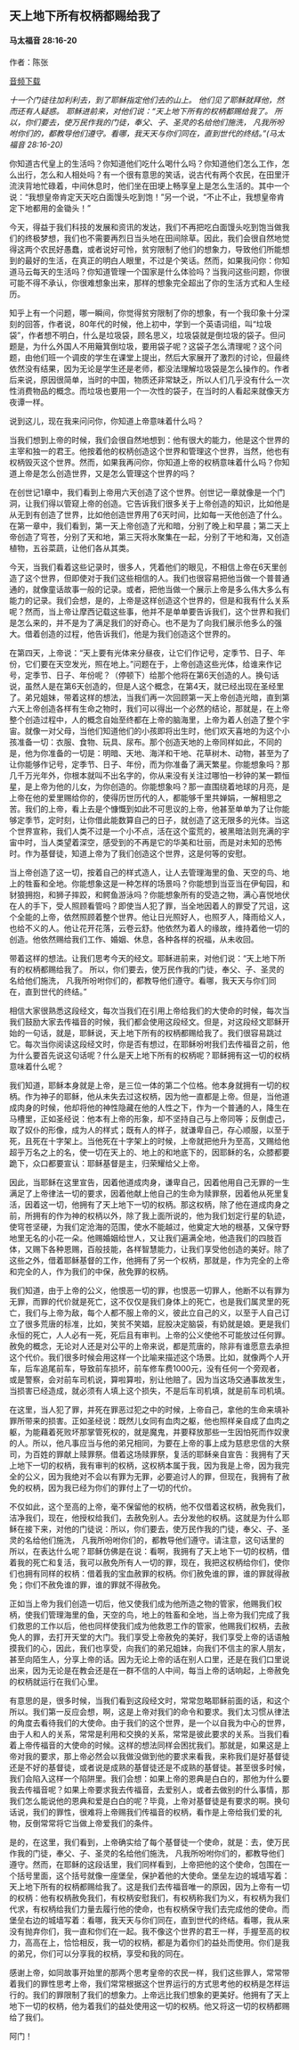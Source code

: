 ﻿## 天上地下所有权柄都赐给我了

#### 马太福音 28:16-20

作者：陈张

[音频下载](https://link.jscdn.cn/1drv/aHR0cHM6Ly8xZHJ2Lm1zL3UvcyFBaW5LWUhaYVJhLW5sRC1jNDI0WWdKbk5wbmJoP2U9Ykg5RUxp.m4a)  

*十一个门徒往加利利去，到了耶稣指定他们去的山上。 他们见了耶稣就拜他，然而还有人疑惑。 耶稣进前来，对他们说：“天上地下所有的权柄都赐给我了。 所以，你们要去，使万民作我的门徒，奉父、子、圣灵的名给他们施洗， 凡我所吩咐你们的，都教导他们遵守。看哪，我天天与你们同在，直到世代的终结。”(马太福音 28:16-20)*

你知道古代皇上的生活吗？你知道他们吃什么喝什么吗？你知道他们怎么工作，怎么出行，怎么和人相处吗？有一个很有意思的笑话，说古代有两个农民，在田里汗流浃背地忙碌着，中间休息时，他们坐在田埂上畅享皇上是怎么生活的。其中一个说：“我想皇帝肯定天天吃白面馒头吃到饱！”另一个说，“不止不止，我想皇帝肯定下地都用的金锄头！”

今天，得益于我们科技的发展和资讯的发达，我们不再把吃白面馒头吃到饱当做我们的终极梦想，我们也不需要再烈日当头地在田间除草。因此，我们会很自然地觉得这两个农民好愚蠢，或者说好可怜，贫穷限制了他们的想象力，导致他们所能想到的最好的生活，在真正的明白人眼里，不过是个笑话。然而，如果我问你：你知道马云每天的生活吗？你知道管理一个国家是什么体验吗？当我问这些问题，你很可能不得不承认，你很难想象出来，那样的想象完全超出了你的生活方式和人生经历。

知乎上有一个问题，哪一瞬间，你觉得贫穷限制了你的想象，有一个我印象十分深刻的回答，作者说，80年代的时候，他上初中，学到一个英语词组，叫“垃圾袋”，作者想不明白，什么是垃圾袋，顾名思义，垃圾袋就是倒垃圾的袋子。但问题是，为什么外国人不用簸箕倒垃圾，要用袋子呢？这袋子怎么清理呢？这个问题，由他们班一个调皮的学生在课堂上提出，然后大家展开了激烈的讨论，但最终依然没有结果，因为无论是学生还是老师，都没法理解垃圾袋是怎么操作的。作者后来说，原因很简单，当时的中国，物质还非常缺乏，所以人们几乎没有什么一次性消费物品的概念。而垃圾也要用一个一次性的袋子，在当时的人看起来就像天方夜谭一样。

说到这儿，现在我来问问你，你知道上帝意味着什么吗？

当我们想到上帝的时候，我们会很自然地想到：他有很大的能力，他是这个世界的主宰和独一的君王。他按着他的权柄创造这个世界和管理这个世界，当然，他也有权柄毁灭这个世界。然而，如果我再问你，你知道上帝的权柄意味着什么吗？你知道上帝是怎么创造世界，又是怎么管理这个世界的吗？

在创世记1章中，我们看到上帝用六天创造了这个世界。创世记一章就像是一个门洞，让我们得以管窥上帝的创造。它告诉我们很多关于上帝创造的知识，比如他是从无到有创造了世界，比如他创造世界用了6天时间，比如每一天他创造了什么。在第一章中，我们看到，第一天上帝创造了光和暗，分别了晚上和早晨；第二天上帝创造了穹苍，分别了天和地，第三天将水聚集在一起，分别了干地和海，又创造植物，五谷菜蔬，让他们各从其类。

今天，当我们看着这些记录时，很多人，凭着他们的眼见，不相信上帝在6天里创造了这个世界，但即使对于我们这些相信的人。我们也很容易把他当做一个普普通通的，就像童话故事一般的记录。或者，把他当做一个展示上帝是多么伟大多么有能力的记录。我们会想，是的，上帝是这样创造这个世界的，但是和我有什么关系呢？然而，当上帝让摩西记载这些事，他并不是单单要告诉我们，这个世界和我们是怎么来的，并不是为了满足我们的好奇心。也不是为了向我们展示他多么的强大。借着创造的过程，他告诉我们，他是为我们创造这个世界的。

在第四天，上帝说：“天上要有光体来分昼夜，让它们作记号，定季节、日子、年份，它们要在天空发光，照在地上。”问题在于，上帝创造这些光体，给谁来作记号，定季节、日子、年份呢？（停顿下）给那个他将在第6天创造的人。换句话说，虽然人是在第6天创造的，但是人这个概念，在第4天，就已经出现在圣经里了。弟兄姐妹，带着这样的想法，当我们再一次回顾第一天上帝创造光暗，直到第六天上帝创造各样有生命之物时，我们可以得出一个必然的结论，那就是，在上帝整个创造过程中，人的概念自始至终都在上帝的脑海里，上帝为着人创造了整个宇宙。就像一对父母，当他们知道他们的小孩即将出生时，他们欢天喜地的为这个小孩准备一切：衣服、食物、玩具、尿布。那个创造天地的上帝同样如此，不同的是，他为你准备的一切是：明暗、天地、海洋和干地、花草树木、动物，甚至为了让你能够作记号，定季节、日子、年份，而为你准备了满天繁星。你能想象吗？那几千万光年外，你根本就叫不出名字的，你从来没有关注过哪怕一秒钟的某一颗恒星，是上帝为他的儿女，为你创造的。你能想象吗？那一直围绕着地球的月亮，是上帝在他的爱里赐给你的，使得历世历代的人，都能够千里共婵娟，一解相思之苦。我们的上帝，看上去是个慷慨到如此不可思议的上帝，他甚至单单为了让你能够定季节，定时刻，让你借此能数算自己的日子，就创造了这无限多的光体。当这个世界宣称，我们人类不过是一个小不点，活在这个蛮荒的，被黑暗法则充满的宇宙中时，当人类望着深空，感受到的不再是它的华美和壮丽，而是对未知的恐怖时。作为基督徒，知道上帝为了我们创造这个世界，这是何等的安慰。

当上帝创造了这一切，按着自己的样式造人，让人去管理海里的鱼、天空的鸟、地上的牲畜和全地。你能想象这是一种怎样的场景吗？你能想到当亚当在伊甸园，和豺狼拥抱，和狮子摔跤，和鳄鱼游泳吗？你能想象所有的受造之物，满心喜悦地伏在人的手下，受人照顾看管吗？即使当人犯了罪，当全地因着人的罪受了咒诅，这个全能的上帝，依然照顾着整个世界。他让日光照好人，也照歹人，降雨给义人，也给不义的人。他让花开花落，云卷云舒。他依然为着人的缘故，维持着他一切的创造。他依然赐给我们工作、婚姻、休息，各种各样的祝福，从未收回。

带着这样的想法。让我们思考今天的经文。耶稣进前来，对他们说：“天上地下所有的权柄都赐给我了。 所以，你们要去，使万民作我的门徒，奉父、子、圣灵的名给他们施洗， 凡我所吩咐你们的，都教导他们遵守。看哪，我天天与你们同在，直到世代的终结。”

相信大家很熟悉这段经文，每次当我们在引用上帝给我们的大使命的时候，每次当我们鼓励大家去传福音的时候，我们都会使用这段经文。但是，对这段经文耶稣开始的一句话，就是，耶稣说，天上地下所有的权柄都赐给我了。我们很容易跳过它。每次当你阅读这段经文时，你是否有想过，在耶稣吩咐我们去传福音之前，他为什么要首先说这句话呢？什么是天上地下所有的权柄呢？耶稣拥有这一切的权柄意味着什么呢？

我们知道，耶稣本身就是上帝，是三位一体的第二个位格。他本身就拥有一切的权柄。作为神子的耶稣，他从未失去过这权柄，因为他一直都是上帝。但是，当他道成肉身的时候，他却将他的神性隐藏在他的人性之下，作为一个普通的人，降生在马槽里，正如圣经说：他本有上帝的形象，却不坚持自己与上帝同等；反倒虚己，取了奴仆的形像，成为人的样式；既有人的样子，就谦卑自己，存心顺服，以至于死，且死在十字架上。当他死在十字架上的时候，上帝就把他升为至高，又赐给他超乎万名之上的名，使一切在天上的、地上的和地底下的，因耶稣的名，众膝都要跪下，众口都要宣认：耶稣基督是主，归荣耀给父上帝。

因此，当耶稣在这里宣告，因着他道成肉身，谦卑自己，因着他用自己无罪的一生满足了上帝律法一切的要求，因着他献上他自己的生命为赎罪祭，因着他从死里复活，因着这一切，他拥有了天上地下一切的权柄。那这权柄，除了他在道成肉身之前，所拥有的作为神的权柄以外，除了我上面所说的，他为我们划定行星的轨迹，使穹苍坚硬，为我们定沧海的范围，使水不能越过，他奠定大地的根基，又保守野地里无名的小花一朵。他赐婚姻给世人，又让我们遍满全地，他造我们的四肢百体，又赐下各种恩赐，百般技能，各样智慧能力，让我们享受他创造的美好。除了这些之外，借着耶稣基督的工作，他拥有了另一个权柄，那就是，作为完全的上帝和完全的人，作为我们的中保，赦免罪的权柄。

我们知道，由于上帝的公义，他恨恶一切的罪，也恨恶一切罪人，他断不以有罪为无罪，而罪的代价就是死亡，这不仅仅是我们身体上的死亡，也是我们属灵里的死亡，我们与上帝为敌，每个人都不服上帝的义，彼此立自己的义，以至于人自己订立了很多荒唐的标准，比如，笑贫不笑娼，屁股决定脑袋，有奶就是娘。更是我们永恒的死亡，人人必有一死，死后且有审判。上帝的公义使他不可能放过任何罪。赦免的概念，无论对人还是对公平的上帝来说，都是荒唐的，除非有谁愿意去承担这个代价。我们很多时候会用这样一个比喻来描述这个场景。比如，就像两个人开车，后车追尾前车，导致前车损坏，前车修车费1000元，没有任何一个旁观者，或是警察，会对前车司机说，算啦算啦，别让他赔了。因为当这场交通事故发生，当损害已经造成，就必须有人填上这个损失，不是后车司机填，就是前车司机填。

在这里，当人犯了罪，并死在罪恶过犯之中的时候，上帝自己，拿他的生命来填补罪所带来的损害。正如圣经说：既然儿女同有血肉之躯，他也照样亲自成了血肉之躯，为能藉着死败坏那掌管死权的，就是魔鬼，并要释放那些一生因怕死而作奴隶的人。所以，他凡事应当与他的弟兄相同，为要在上帝的事上成为慈悲忠信的大祭司，为百姓的罪献上赎罪祭。借着这场赎罪祭，复活的耶稣亲自宣告：我拥有了天上地下一切的权柄，我有审判的权柄，这权柄本属于我，因为我是上帝，因为我完全的公义，因为我绝对不会以有罪为无罪，必要追讨人的罪，但现在，我拥有了赦免的权柄，因为我已经为你们的罪付上了一切的代价。

不仅如此，这个至高的上帝，毫不保留他的权柄，他不仅借着这权柄，赦免我们，洁净我们，现在，他授权给我们，去赦免别人。去分发他的权柄。这就是为什么耶稣在接下来，对他的门徒说：所以，你们要去，使万民作我的门徒，奉父、子、圣灵的名给他们施洗， 凡我所吩咐你们的，都教导他们遵守。请注意，这句话里的所以，在表达什么呢？耶稣仿佛是在说：看啊，我拥有了天上地下一切的权柄，借着我的死亡和复活，我可以赦免所有人一切的罪，现在，我把这权柄给你们，使你们也拥有同样的权柄：借着我的宝血赦罪的权柄。你们赦免谁的罪，谁的罪就得赦免；你们不赦免谁的罪，谁的罪就不得赦免。

正如当上帝为我们创造一切后，他又使我们成为他所造之物的管家，他赐我们权柄，使我们管理海里的鱼，天空的鸟，地上的牲畜和全地，当上帝为我们完成了我们救恩的工作以后，他也同样使我们成为他救恩工作的管家，他赐我们权柄，去赦免人的罪，去打开天堂的大门。我们享受上帝赦免的美好，我们享受上帝的话语触摸我们的心，因此，我们也享受，向我们的弟兄姐妹，向我们不信主的家人朋友，甚至向陌生人，分享上帝的话。因为无论上帝的话在别人口里，还是在我们口里说出来，因为无论是在教会还是在一群不信的人中间，每当上帝的话响起，上帝赦免的权柄就运行在我们心里。

有意思的是，很多时候，当我们看到这段经文时，常常忽略耶稣前面的话，和这个所以。我们第一反应会想，啊，这是上帝对我们的命令和要求。我们太习惯从律法的角度去看待我们的大使命。由于我们的这个世界，是一个以自我为中心的世界，由于人和人的关系，常常是利用和交换的关系，常常是彼此要求的关系。当我们看着上帝传福音的大使命的时候。这样的想法同样会困扰我们。那就是，如果这是上帝对我的要求，那上帝必然会以我做没做到他的要求来看我，来称我们是好基督徒还是不好的基督徒，或者说是成熟的基督徒还是不成熟的基督徒。甚至很多时候，我们会陷入这样一个陷阱里。我们会想：如果上帝的恩典是白白的，那他为什么要我去传福音呢？如果上帝要求我去传福音，去爱别人，或者去做别的什么事情，那我们怎么能说他的恩典和爱是白白的呢？毕竟，上帝对基督徒是有要求的啊。换句话说，我们的罪性，很难将上帝赐我们传福音的权柄，看作是上帝给我们爱的礼物，反倒常常将它当做上帝爱我们的条件。

是的，在这里，我们看到，上帝确实给了每个基督徒一个使命，就是：去，使万民作我的门徒，奉父、子、圣灵的名给他们施洗， 凡我所吩咐你们的，都教导他们遵守。然而，在耶稣的这段话里，我们同样看到，上帝把他的这个使命，包围在一个括号里面，这个括号就像一座堡垒，保护着他的大使命。堡垒左边的城墙写着：天上地下所有的权柄都赐给我了。这是我们去传福音唯一的原因，因为上帝有一切的权柄：他有权柄赦免我们，有权柄安慰我们，有权柄称我们为义，有权柄为我们代求，有权柄给我们力量去履行他的使命，也有权柄保守我们去完成他的使命。而堡垒右边的城墙写着：看哪，我天天与你们同在，直到世代的终结。看哪，我从来没有抛弃你们，我一直和你们在一起。我不像这个世界的君王一样，手握至高的权力，高高在上，恰恰相反，我一切的权柄，都是为着你们的益处而使用。你们是我的弟兄，你们可以分享我的权柄，享受和我的同在。

感谢上帝，如同故事开始里的那两个思考皇帝的农民一样，我们这些罪人，常常带着我们的罪性思考上帝，我们常常根据这个世界运行的方式思考他的权柄是怎样运行的。我们的罪限制了我们的想象力。上帝远比我们想象的更美好。他拥有了天上地下一切的权柄，他为着我们的益处使用这一切的权柄。他又将这一切的权柄都赐给了我们。

阿门！

